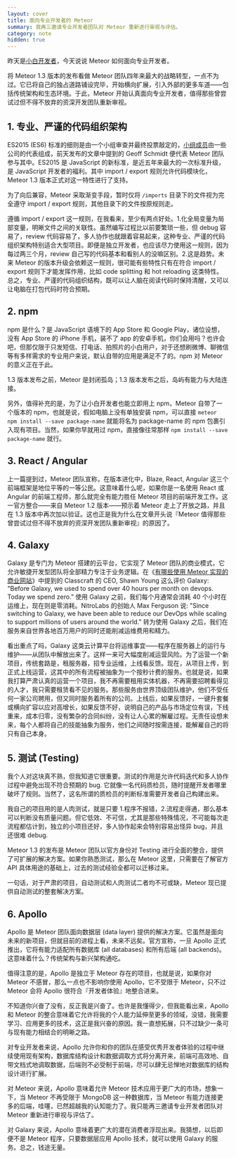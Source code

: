 ```yaml
---
layout: cover
title: 面向专业开发者的 Meteor
summary: 我再三邀请专业开发者团队对 Meteor 重新进行审视与评估。
category: note
hidden: true
---
```


昨天是[小白开发者](/note/meteor-for-newbie.html)，今天说说 Meteor 如何面向专业开发者。

将 Meteor 1.3 版本的发布看做 Meteor 团队四年来最大的战略转型，一点不为过。它已将自己的独占道路铺设完毕，开始横向扩展，引入外部的更多车道——包括传统架构和生态环境。于此，Meteor 开始认真面向专业开发者，值得那些曾尝试过但不得不放弃的资深开发团队重新审视。

## 1. 专业、严谨的代码组织架构

ES2015 (ES6) 标准的细则是由一个小组审查并最终投票敲定的，[小组成员](http://www.ecma-international.org/memento/GA.htm)由一些公司的代表组成，前天发布的文章中提到的 Geoff Schmidt 便代表 Meteor 团队参与其中。ES2015 是 JavaScript 的新标准，是近五年来最大的一次标准升级，是 JavaScript 开发者的福利。其中 import / export 规则允许代码模块化，Meteor 1.3 版本正式对这一特性进行了支持。

为了向后兼容，Meteor 采取渐变手段，暂时仅将 `/imports` 目录下的文件视为完全遵守 import / export 规则，其他目录下的文件按原规则走。

遵循 import / export 这一规则，在我看来，至少有两点好处。1.化全局变量为局部变量，明晰文件之间的关联性。虽然编写过程比以前要繁琐一些，但 debug 容易了，review 代码容易了，多人协作也就跟着容易起来，这种专业、严谨的代码组织架构特别适合大型项目。即便是独立开发者，也应该尽力使用这一规则，因为每过两三个月，review 自己写的代码基本和看别人的没嘛区别。2.这是趋势。未来 Meteor 的版本升级会依赖这一规则，很可能有些特性只有在符合 import / export 规则下才能发挥作用，比如 code splitting 和 hot reloading 这类特性。总之，专业、严谨的代码组织结构，既可以让人脑在阅读代码时保持清醒，又可以让电脑在打包代码时符合预期。

## 2. npm

npm 是什么？是 JavaScript 语境下的 App Store 和 Google Play，诸位设想，没有 App Store 的 iPhone 手机，装不了 app 的安卓手机，你们会用吗？也许会吧，但那仅限于只发短信、打电话、拍照片的小白用户，对于还想刷微博、聊微信等有多样需求的专业用户来说，默认自带的应用是满足不了的。npm 对 Meteor 的意义正在于此。

1.3 版本发布之前，Meteor 是封闭孤岛；1.3 版本发布之后，岛屿有能力与大陆连接。

另外，值得补充的是，为了让小白开发者也能立即用上 npm，Meteor 自带了一个版本的 npm，也就是说，假如电脑上没有单独安装 npm，可以直接 `meteor npm install --save package-name` 就能将名为 package-name 的 npm 包裹引入现有项目。当然，如果你早就用过 npm，直接像往常那样 `npm install --save package-name` 就行。

## 3. React / Angular

上一篇提到过，Meteor 团队宣称，在版本进化中，Blaze, React, Angular 这三个前端框架是地位平等的一等公民。这意味着什么呢，如果你是一名使用 React 或 Angular 的前端工程师，那么就完全有能力胜任 Meteor 项目的前端开发工作。这一官方整合——来自 Meteor 1.2 版本——预示着 Meteor 走上了开放之路，并且在 1.3 版本中再次加以验证。这也正是我为什么在文章开头说『Meteor 值得那些曾尝试过但不得不放弃的资深开发团队重新审视』的原因了。

## 4. Galaxy

Galaxy 是专门为 Meteor 搭建的云平台，它实现了 Meteor 团队的商业模式，它允许敏捷开发型团队将全部精力专注于业务逻辑。在《[有哪些使用 Meteor 实现的商业网站](/note/business-by-meteor.html)》中提到的 Classcraft 的 CEO, Shawn Young 这么评价 Galaxy: "Before Galaxy, we used to spend over 40 hours per month on devops. Today we spend zero.” 使用 Galaxy 之前，我们每个月通常会消耗 40 个小时在运维上，现在则是零消耗。NitroLabs 的创始人 Max Ferguson 说: "Since switching to Galaxy, we have been able to reduce our DevOps while scaling to support millions of users around the world.” 转为使用 Galaxy 之后，我们在服务来自世界各地百万用户的同时还能削减运维费用和精力。

看出重点了吗，Galaxy 这类云计算平台将运维事宜——程序在服务器上的运行与维护——从团队中解放出来了。这样一来可大幅度削减运营风险。为了运营一个新项目，传统套路是，租服务器，招专业运维，上线看反馈。现在，从项目上传，到正式上线运营，这其中的所有流程被抽象为一个按秒计费的服务。也就是说，如果我打算严肃认真的运营一个项目，我不再需要租用实体机器，不再需要招聘看得见的人才，我只需要租赁看不见的服务。那些服务由世界顶级团队维护，他们不受任何一家公司聘用，但又同时服务着所有的公司。上线后，如果反馈好，一键升套餐或横向扩容以应对高增长，如果反馈不好，说明自己的产品与市场定位有误，下线重来，成本归零，没有繁杂的合同纠纷，没有让人心累的解雇过程。无责任设想未来，每个人都将自己的技能抽象为服务，他们之间随时按需连接，能解雇自己的将只有自己本身。

## 5. 测试 (Testing)

我个人对这块真不熟，但我知道它很重要。测试的作用是允许代码迭代和多人协作过程中避免出现不符合预期的 bug. 它就像一名代码质检员，随时提醒开发者哪里破坏了规则。当然了，这名所谓的质检员的判断标准需要开发者自己构建出来。

我自己的项目用的是人肉测试，就是只要 1.程序不报错，2.流程走得通，那么基本可以判断没有质量问题。但它低效、不可信，尤其是那些特殊情况，不可能每次走流程都估计到，独立的小项目还好，多人协作起来会特别容易出怪异 bug，并且还很难 debug.

Meteor 1.3 的发布是 Meteor 团队以官方身份对 Testing 进行全面的整合，提供了可扩展的解决方案。如果你熟悉测试，那么在 Meteor 这里，只需要在了解官方 API 具体用途的基础上，过去的测试经验全都可以迁移过来。

一句话，对于严肃的项目，自动测试和人肉测试二者均不可或缺，Meteor 现已提供自动测试的整套解决方案。

## 6. Apollo

Apollo 是 Meteor 团队面向数据层 (data layer) 提供的解决方案。它虽然是面向未来的新项目，但就目前的进程上看，未来不远矣。官方宣称，一旦 Apollo 正式推出，它将有能力适配所有数据库 (all databases) 和所有后端 (all backends)。这意味着什么？传统架构与新兴架构通吃。

值得注意的是，Apollo 是独立于 Meteor 存在的项目，也就是说，如果你对 Meteor 不感冒，那么一点也不影响你使用 Apollo，它不受限于 Meteor，只不过 Meteor 会将 Apollo 很符合『开发者体验』地整合进来。

不知道你兴奋了没有，反正我是兴奋了。也许是我懂得少，但我能看出来，Apollo 和 Meteor 的整合意味着它允许将我的个人能力延伸至更多的领域，没错，我需要学习、应用更多的技术，这正是我兴奋的原因。我一直想拓展，只不过缺少一条可与现有能力相结合的明晰之路。

对专业开发者来说，Apollo 允许你和你的团队在感受优秀开发者体验的过程中继续使用现有架构，数据库结构设计和数据调取方式将分离开来，前端可高效地、自带文档式地调取数据，后端则不必受制于前端，尽可以肆无忌惮地对数据库的结构设计进行扩展。

对 Meteor 来说，Apollo 意味着允许 Meteor 技术应用于更广大的市场，想象一下，当 Meteor 不再受限于 MongoDB 这一种数据库，当 Meteor 有能力连接更多的后端，哇噻，已然超越我的认知能力了。我只能再三邀请专业开发者团队对 Meteor 重新进行审视与评估了。

对 Galaxy 来说，Apollo 意味着更广大的潜在消费者浮现出来。我猜想，以后即便不是 Meteor 程序，只要数据层应用 Apollo 技术，就可以使用 Galaxy 的服务。总之，钱途无量。
